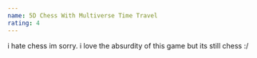 ```yaml
---
name: 5D Chess With Multiverse Time Travel
rating: 4
---
```


i hate chess im sorry. i love the absurdity of this game but its still chess :/

